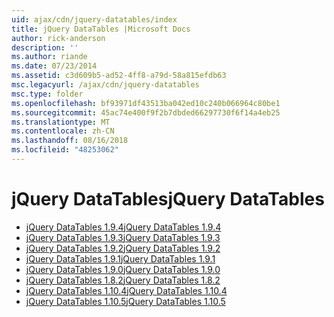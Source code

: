 ```yaml
---
uid: ajax/cdn/jquery-datatables/index
title: jQuery DataTables |Microsoft Docs
author: rick-anderson
description: ''
ms.author: riande
ms.date: 07/23/2014
ms.assetid: c3d609b5-ad52-4ff8-a79d-58a815efdb63
msc.legacyurl: /ajax/cdn/jquery-datatables
msc.type: folder
ms.openlocfilehash: bf93971df43513ba042ed10c240b066964c80be1
ms.sourcegitcommit: 45ac74e400f9f2b7dbded66297730f6f14a4eb25
ms.translationtype: MT
ms.contentlocale: zh-CN
ms.lasthandoff: 08/16/2018
ms.locfileid: "48253062"
---
```

<a name="jquery-datatables"></a><span data-ttu-id="ad1d6-102">jQuery DataTables</span><span class="sxs-lookup"><span data-stu-id="ad1d6-102">jQuery DataTables</span></span>
====================
- [<span data-ttu-id="ad1d6-103">jQuery DataTables 1.9.4</span><span class="sxs-lookup"><span data-stu-id="ad1d6-103">jQuery DataTables 1.9.4</span></span>](cdnjquerydatatables194.md)
- [<span data-ttu-id="ad1d6-104">jQuery DataTables 1.9.3</span><span class="sxs-lookup"><span data-stu-id="ad1d6-104">jQuery DataTables 1.9.3</span></span>](cdnjquerydatatables193.md)
- [<span data-ttu-id="ad1d6-105">jQuery DataTables 1.9.2</span><span class="sxs-lookup"><span data-stu-id="ad1d6-105">jQuery DataTables 1.9.2</span></span>](cdnjquerydatatables192.md)
- [<span data-ttu-id="ad1d6-106">jQuery DataTables 1.9.1</span><span class="sxs-lookup"><span data-stu-id="ad1d6-106">jQuery DataTables 1.9.1</span></span>](cdnjquerydatatables191.md)
- [<span data-ttu-id="ad1d6-107">jQuery DataTables 1.9.0</span><span class="sxs-lookup"><span data-stu-id="ad1d6-107">jQuery DataTables 1.9.0</span></span>](cdnjquerydatatables190.md)
- [<span data-ttu-id="ad1d6-108">jQuery DataTables 1.8.2</span><span class="sxs-lookup"><span data-stu-id="ad1d6-108">jQuery DataTables 1.8.2</span></span>](cdnjquerydatatables182.md)
- [<span data-ttu-id="ad1d6-109">jQuery DataTables 1.10.4</span><span class="sxs-lookup"><span data-stu-id="ad1d6-109">jQuery DataTables 1.10.4</span></span>](cdnjquerydatatables104.md)
- [<span data-ttu-id="ad1d6-110">jQuery DataTables 1.10.5</span><span class="sxs-lookup"><span data-stu-id="ad1d6-110">jQuery DataTables 1.10.5</span></span>](cdnjquerydatatables105.md)
